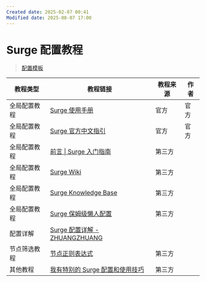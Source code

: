 ```yaml
---
Created date: 2025-02-07 00:41
Modified date: 2025-08-07 17:00
---
```

# Surge 配置教程

> [配置模板](https://github.com/LaolunsiG/PCR/tree/main/config/surge)

| 教程类型   | 教程链接                                                                                                                                                | 教程来源 | 作者  |
| ------ | --------------------------------------------------------------------------------------------------------------------------------------------------- | ---- | --- |
| 全局配置教程 | [Surge 使用手册](https://surge.mitsea.com/)                                                                                                             | 官方   | 官方  |
| 全局配置教程 | [Surge 官方中文指引](https://manual.nssurge.com/book/understanding-surge/cn/)                                                                             | 官方   | 官方  |
| 全局配置教程 | [前言 \| Surge 入门指南](https://wiki.surge.community/)                                                                                                   | 第三方  |     |
| 全局配置教程 | [Surge Wiki](https://www.notion.so/maicoo/Surge-Wiki-6cf0f27da05348a9bca0de23904cdf55)                                                              | 第三方  |     |
| 全局配置教程 | [Surge Knowledge Base](https://kb.nssurge.com/surge-knowledge-base/zh)                                                                              | 第三方  |     |
| 全局配置教程 | [Surge 保姆级懒人配置](https://erdongchan.cn/surgeconf.html)                                                                                               | 第三方  |     |
| 配置详解   | [Surge 配置详解 - ZHUANGZHUANG](https://zhuangzhuang.io/2018/11/14/surge.html)                                                                          |      |     |
| 节点筛选教程 | [节点正则表达式](https://github.com/LaolunsiG/XiaoE_PCR/blob/main/Config_File/%E8%8A%82%E7%82%B9%E7%9A%84%E6%AD%A3%E5%88%99%E8%A1%A8%E8%BE%BE%E5%BC%8F.md) | 第三方  |     |
| 其他教程   | [我有特别的 Surge 配置和使用技巧](https://blog.skk.moe/post/i-have-my-unique-surge-setup/)                                                                      | 第三方  |     |

